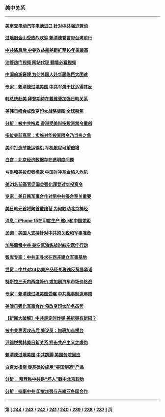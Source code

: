 ### 美中关系
---
#### [美审查电动汽车电池进口 针对中共强迫劳动](../../pages/nf1412576/n14055986.md?08180845) 
#### [过境旧金山受热烈欢迎 赖清德誓言带台湾前行](../../pages/nf1412576/n14055988.md?08180845) 
#### [中共降息后 中美收益率差距扩至16年来最高](../../pages/nf1412576/n14056080.md?08180845) 
#### [油管热门视频 网站代理 翻墙必看视频](http://138.2.39.72:81/youtube.html?epic-marker?08180845)
#### [中国旅游窘境 为何外国人赴华面临巨大困难](../../pages/nf1412576/n14056014.md?08180845) 
#### [专家：赖清德过境美国 中共军演干扰适得其反](../../pages/nf1412576/n14055690.md?08180845) 
#### [韩总统赴美 拜登期待在戴维营加强日韩关系](../../pages/nf1412576/n14055858.md?08180845) 
#### [美韩日峰会或改变印太战略版图 全球聚焦](../../pages/nf1412576/n14055908.md?08180845) 
#### [分析：被中共拖累 香港受美科技投资禁令重创](../../pages/nf1412576/n14055699.md?08180845) 
#### [多位美前高官：实施对华投资限令乃当务之急](../../pages/nf1412576/n14055844.md?08180845) 
#### [美军打造节能运输机 军机航程可望倍增](../../pages/nf1412576/n14055730.md?08180845) 
#### [白宫：北京经济数据存在透明度问题](../../pages/nf1412576/n14055663.md?08180845) 
#### [亏损和美投资者撤退 中国对冲基金陷入危机](../../pages/nf1412576/n14054738.md?08180845) 
#### [美21名前高官促国会强化拜登对华投资令](../../pages/nf1412576/n14055341.md?08180845) 
#### [专家：美日韩军事合作对阻中共侵台至关重要](../../pages/nf1412576/n14055430.md?08180845) 
#### [美日韩元首将聚首戴维营 为何触动北京神经](../../pages/nf1412576/n14055367.md?08180845) 
#### [消息：iPhone 15在印度生产 缩小和中国差距](../../pages/nf1412576/n14055298.md?08180845) 
#### [民调：美国人支持针对中共的关税和军事准备](../../pages/nf1412576/n14055273.md?08180845) 
#### [加强震慑中共 美空军演练战时航空医疗行动](../../pages/nf1412576/n14055319.md?08180845) 
#### [智库专家：中共正寻求在西非建立军事基地](../../pages/nf1412576/n14055263.md?08180845) 
#### [世贸：中共对24亿美产品征关税违反贸易承诺](../../pages/nf1412576/n14055275.md?08180845) 
#### [特斯拉三天内两度降价 或加剧汽车市场价格战](../../pages/nf1412576/n14055093.md?08180845) 
#### [专家：赖清德过境美国受瞩 中共挑事制造麻烦](../../pages/nf1412576/n14054507.md?08180845) 
#### [美澳日强化军事合作 将改变印太防务态势](../../pages/nf1412576/n14054906.md?08180845) 
#### [【新闻大破解】中共是定时炸弹 美拆弹有新招？](../../pages/nf1412576/n14054528.md?08180845) 
#### [被中共黑客攻击后 美议员：加班加点援台](../../pages/nf1412576/n14054542.md?08180845) 
#### [尹锡悦赞韩美日新关系 抨击共产主义之虚伪](../../pages/nf1412576/n14054236.md?08180845) 
#### [赖清德过境美国 中共跳脚 美国务院回应](../../pages/nf1412576/n14054021.md?08180845) 
#### [白宫发指南 促基础设施用“美国制造”产品](../../pages/nf1412576/n14053837.md?08180845) 
#### [分析： 拜登称中共是“坏人”戳中北京软肋](../../pages/nf1412576/n14053292.md?08180845) 
#### [分析：抗衡中共 印度加强与东南亚各国合作](../../pages/nf1412576/n14053455.md?08180845) 

---
#### 第 [ [244](./244.md?08180845) / [243](./243.md?08180845) / [242](./242.md?08180845) / [241](./241.md?08180845) / [240](./240.md?08180845) / [239](./239.md?08180845) / [238](./238.md?08180845) / [237](./237.md?08180845) ] 页
